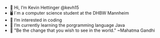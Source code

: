 - 👋 Hi, I’m Kevin Hettinger @kevh15
- 🖥 I´m a computer science student at the DHBW Mannheim
- 👀 I’m interested in coding
- 🌱 I’m currently learning the porgramming language Java
- 💬 "Be the change that you wish to see in the world." ~Mahatma Gandhi


<!---
kevh15/kevh15 is a ✨ special ✨ repository because its `README.md` (this file) appears on your GitHub profile.
You can click the Preview link to take a look at your changes.
--->
